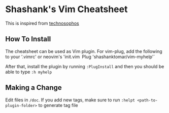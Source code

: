 # Shashank's Vim Cheatsheet

This is inspired from [technosophos](https://github.com/technosophos/vim-myhelp)

## How To Install
The cheatsheet can be used as Vim plugin. For vim-plug, add the following to your '.vimrc' or neovim's 'init.vim`
`Plug 'shashanktomar/vim-myhelp'`

After that, install the plugin by running `:PlugInstall` and then you should be able to type `:h myhelp`

## Making a Change
Edit files in `/doc`. If you add new tags, make sure to run `:helpt <path-to-plugin-folder>` to generate tag file
